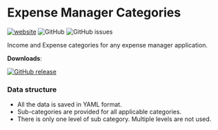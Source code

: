 # Expense Manager Categories
[![website](https://img.shields.io/badge/View-website-blue.svg?style=flat-square&logo=mozilla%20firefox)](https://kolappannathan.github.io/projects/expense-manager-categories/index.html)
![GitHub](https://img.shields.io/github/license/kolappannathan/expense-manager-categories.svg?style=flat-square)
![GitHub issues](https://img.shields.io/github/issues/kolappannathan/expense-manager-categories.svg?style=flat-square)

Income and Expense categories for any expense manager application.

**Downloads**:

[![GitHub release](https://img.shields.io/github/release/kolappannathan/expense-manager-categories.svg?logo=github&style=flat-square)](https://github.com/kolappannathan/expense-manager-categories/releases)

### Data structure
 - All the data is saved in YAML format.
 - Sub-categories are provided for all applicable categories.
 - There is only one level of sub category. Multiple levels are not used.
